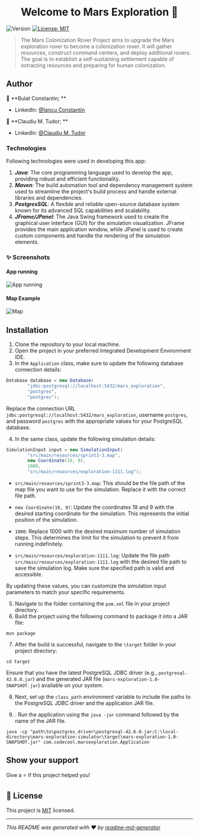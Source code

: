 <h1 align="center">Welcome to Mars Exploration 👋</h1>
<p>
  <img alt="Version" src="https://img.shields.io/badge/version-1.0.0-blue.svg?cacheSeconds=2592000" />
  <a href="#" target="_blank">
    <img alt="License: MIT" src="https://img.shields.io/badge/License-MIT-yellow.svg" />
  </a>
</p>

> The Mars Colonization Rover Project aims to upgrade the Mars exploration rover to become a colonization rover. It will gather resources, construct command centers, and deploy additional rovers. The goal is to establish a self-sustaining settlement capable of extracting resources and preparing for human colonization.

## Author

👤 **Bulat Constantin; **

* LinkedIn: [@Iancu Constantin](https://linkedin.com/in/iancu-constantin-8b1458142)

👤 **Claudiu M. Tudor; **

* LinkedIn: [@Claudiu M. Tudor](https://linkedin.com/in/claudiu-mihai-tudor-9548ba274)

### Technologies ###

Following technologies were used in developing this app:

1. ***Java***: The core programming language used to develop the app, providing robust and efficient functionality.
2. ***Maven***: The build automation tool and dependency management system used to streamline the project's build process and handle external libraries and dependencies.
3. ***PostgresSQL***: A flexible and reliable open-source database system known for its advanced SQL capabilities and scalability.
4. ***JFrame/JPanel***: The Java Swing framework used to create the graphical user interface (GUI) for the simulation visualization. JFrame provides the main application window, while JPanel is used to create custom components and handle the rendering of the simulation elements.



### ✨ Screenshots ###
#### App running ####
![App running](https://i.imgur.com/6zvVC1K.gif)
#### Map Example ####
![Map](https://i.imgur.com/O0jBNom.png)

## Installation
1. Clone the repository to your local machine.
2. Open the project in your preferred Integrated Development Environment IDE.
3. In the `Application` class, make sure to update the following database connection details:

```java
Database database = new Database(
        "jdbc:postgresql://localhost:5432/mars_exploration",
        "postgres",
        "postgres");
```
Replace the connection URL `jdbc:postgresql://localhost:5432/mars_exploration`, username `postgres`, and password `postgres` with the appropriate values for your PostgreSQL database.

4. In the same class, update the following simulation details:


```java
SimulationInput input = new SimulationInput(
        "src/main/resources/sprint3-3.map",
        new Coordinate(19, 9),
        1000,
        "src/main/resources/exploration-1111.log");
```

* `src/main/resources/sprint3-3.map`: This should be the file path of the map file you want to use for the simulation. Replace it with the correct file path.

* `new Coordinate(19, 9)`: Update the coordinates 19 and 9 with the desired starting coordinate for the simulation. This represents the initial position of the simulation.

* `1000`: Replace 1000 with the desired maximum number of simulation steps. This determines the limit for the simulation to prevent it from running indefinitely.

* `src/main/resources/exploration-1111.log`: Update the file path `src/main/resources/exploration-1111.log` with the desired file path to save the simulation log. Make sure the specified path is valid and accessible.

By updating these values, you can customize the simulation input parameters to match your specific requirements.

5. Navigate to the folder containing the `pom.xml` file in your project directory.
6. Build the project using the following command to package it into a JAR file:

```mvn package```

7. After the build is successful, navigate to the `\target` folder in your project directory:

```cd target```

Ensure that you have the latest PostgreSQL JDBC driver (e.g., `postgresql-42.6.0.jar`) and the generated JAR file (`mars-exploration-1.0-SNAPSHOT.jar`) available on your system.

8. Next, set up the `class_path` environment variable to include the paths to the PostgreSQL JDBC driver and the application JAR file.

9. . Run the application using the `java -jar` command followed by the name of the JAR file.

``` 
java -cp "path\to\postgres_driver\postgresql-42.6.0.jar;C:\local-directory\mars-exploration-simulator\target\mars-exploration-1.0-SNAPSHOT.jar" com.codecool.marsexploration.Application
```


## Show your support

Give a ⭐️ if this project helped you!

## 📝 License

This project is [MIT](https://github.com/iancuconstantin/apiWeather/blob/main/LICENSE) licensed.

***
_This README was generated with ❤️ by [readme-md-generator](https://github.com/kefranabg/readme-md-generator)_